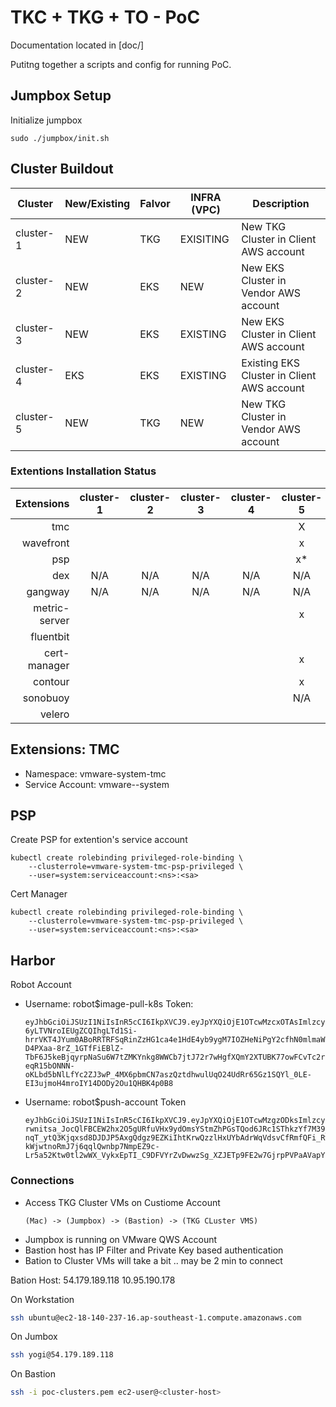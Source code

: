 # TKC + TKG + TO - PoC

Documentation located in [doc/]

Putitng together a scripts and config for running PoC.

## Jumpbox Setup

Initialize jumpbox

```
sudo ./jumpbox/init.sh
```

## Cluster Buildout

| Cluster   | New/Existing | Falvor | INFRA (VPC) | Description                                |
| --------- | ------------ | ------ | ----------- | ------------------------------------------ |
| cluster-1 | NEW          | TKG    | EXISITING   | New TKG Cluster in Client AWS account      |
| cluster-2 | NEW          | EKS    | NEW         | New EKS Cluster in Vendor AWS account      |
| cluster-3 | NEW          | EKS    | EXISTING    | New EKS Cluster in Client AWS account      |
| cluster-4 | EKS          | EKS    | EXISTING    | Existing EKS Cluster in Client AWS account |
| cluster-5 | NEW          | TKG    | NEW         | New TKG Cluster in Vendor AWS account      |

### Extentions Installation Status

|    Extensions | cluster-1 | cluster-2 | cluster-3 | cluster-4 | cluster-5 |
| ------------: | :-------: | :-------: | :-------: | :-------: | :-------: |
|           tmc |           |           |           |           |     X     |
|     wavefront |           |           |           |           |     x     |
|           psp |           |           |           |           |    x\*    |
|           dex |    N/A    |    N/A    |    N/A    |    N/A    |    N/A    |
|       gangway |    N/A    |    N/A    |    N/A    |    N/A    |    N/A    |
| metric-server |           |           |           |           |     x     |
|     fluentbit |           |           |           |           |           |
|  cert-manager |           |           |           |           |     x     |
|       contour |           |           |           |           |     x     |
|      sonobuoy |           |           |           |           |    N/A    |
|        velero |           |           |           |           |           |

## Extensions: TMC

- Namespace: vmware-system-tmc
- Service Account: vmware--system

## PSP

Create PSP for extention's service account

```
kubectl create rolebinding privileged-role-binding \
    --clusterrole=vmware-system-tmc-psp-privileged \
    --user=system:serviceaccount:<ns>:<sa>
```

Cert Manager

```
kubectl create rolebinding privileged-role-binding \
    --clusterrole=vmware-system-tmc-psp-privileged \
    --user=system:serviceaccount:<ns>:<sa>
```

## Harbor

Robot Account

- Username: robot\$image-pull-k8s
  Token:
  ```
  eyJhbGciOiJSUzI1NiIsInR5cCI6IkpXVCJ9.eyJpYXQiOjE1OTcwMzcxOTAsImlzcyI6ImhhcmJvci10b2tlbi1kZWZhdWx0SXNzdWVyIiwiaWQiOjEsInBpZCI6MiwiYWNjZXNzIjpbeyJSZXNvdXJjZSI6Ii9wcm9qZWN0LzIvcmVwb3NpdG9yeSIsIkFjdGlvbiI6InB1bGwiLCJFZmZlY3QiOiIifSx7IlJlc291cmNlIjoiL3Byb2plY3QvMi9oZWxtLWNoYXJ0IiwiQWN0aW9uIjoicmVhZCIsIkVmZmVjdCI6IiJ9XX0.TXzqUdiPvJ_HojTSMbeZ6_voPVatYV0ftNhbelhw8RkQehUypo8OItnb1PIQi0PxzJWc5eHRjVYOY4IiykhHhWmfHOFEAlOKRwHSQAbW17WD8yJr6w_OXoJCOHzWvBWXQsTCnViTCydhwhc736LGQpRq1BdTIKxtjjaHfjQO-6yLTVNroIEUgZCQIhgLTd1Si-hrrVKT4JYum0ABoRRTRFSqRinZzHG1ca4e1HdE4yb9ygM7IOZHeNiPgY2cfhN0mlmaWTOm5lC5WzB3VuuJ8-D4PXaa-8rZ_1GTfFiEBlZ-TbF6J5keBjqyrpNaSu6W7tZMKYnkg8WWCb7jtJ72r7wHgfXQmY2XTUBK77owFCvTc2rSTDbMI7RsnFO_ugko9SwFrr81CLUcYDWjSMtd35YEAtRyfYH15e0ISs3KjSrq8BYhwr1ZIL1RKZBnMxacHPnBooh1Ep6badqvdcyFb5m27Yy0Uz457n2SxY8br_DPn3v5Cz7EJCLy7PBNnW8K6zLqkW1nvrIaaXXPHiel4V_L_Ir64OPPLTkFhVpRU4bt8_3LcuuEWZLgdTim1E-eqR15bONNN-oKLbd5bNlLfYc2ZJ3wP_4MX6pbmCN7aszQztdhwulUqO24UdRr65Gz1SQYl_0LE-EI3ujmoH4mroIY14DODy2Ou1QHBK4p0B8
  ```

* Username: robot\$push-account
  Token
  ```
  eyJhbGciOiJSUzI1NiIsInR5cCI6IkpXVCJ9.eyJpYXQiOjE1OTcwMzgzODksImlzcyI6ImhhcmJvci10b2tlbi1kZWZhdWx0SXNzdWVyIiwiaWQiOjQsInBpZCI6MiwiYWNjZXNzIjpbeyJSZXNvdXJjZSI6Ii9wcm9qZWN0LzIvcmVwb3NpdG9yeSIsIkFjdGlvbiI6InB1c2giLCJFZmZlY3QiOiIifSx7IlJlc291cmNlIjoiL3Byb2plY3QvMi9oZWxtLWNoYXJ0LXZlcnNpb24iLCJBY3Rpb24iOiJjcmVhdGUiLCJFZmZlY3QiOiIifV19.K3l4HtW4RyfQ5WCTQ5QdRZJP7m1rpPIsqrBuzA9Hu2afDKZTdyZAi1bBzvU5QvlUlX5U362k6LDHt1onTzLbE9aWGQ3Iw6nALNlRB5IXf6EvkFum0PlSi35oudFKQklDWfsGk3CN9WPT97969H6qyk_CRUVu2X4s-rwnitsa_JocQlFBCEW2hx2O5gURfuVHx9ydOmsYStmZhPGsTQod6JRc1SThkzYf7M39_IeO4W-nqT_ytQ3Kjqxsd8DJDJP5AxgQdgz9EZKiIhtKrwQzzlHxUYbAdrWqVdsvCfRmfQFi_RwcPN57qHuOGOeFj9umvljHJXqWbhzvqnqPWto6JU8B8279sce_JERhaMjgZC47q0ZEFuncMx0nzrbnY38MvoETEe360Q6e77GqUwf-kWjwtnoRmJ7j6qqlQwnbp7NmpEZ9c-Lr5a52Ktw0tl2wWX_VykxEpTI_C9DFVYrZvDwwzSg_XZJETp9FE2w7GjrpPVPaAVapY7O6C3vhEFLdoeeKaNENov0cJMPd6BvJXuuoqcFD0EwrnSWDOsD_fXkKaspYxEiSrwck6TKsZO7OTck8po8Axw7r5LLvkxjs_sCcxuaLJn0sGMvce1zf2hRyA8SXIR4tj7FDvi2JlISVQzo2ax8EPZwjffGV_3OqW5Q419sZBPMtz7MVvRazzC0
  ```

### Connections

- Access TKG Cluster VMs on Custiome Account

  ```
  (Mac) -> (Jumpbox) -> (Bastion) -> (TKG CLuster VMS)
  ```

* Jumpbox is running on VMware QWS Account
* Bastion host has IP Filter and Private Key based authentication
* Bation to Cluster VMs will take a bit .. may be 2 min to connect

Bation Host:
54.179.189.118
10.95.190.178

On Workstation

```sh
ssh ubuntu@ec2-18-140-237-16.ap-southeast-1.compute.amazonaws.com
```

On Jumbox

```sh
ssh yogi@54.179.189.118
```

On Bastion

```sh
ssh -i poc-clusters.pem ec2-user@<cluster-host>
```
